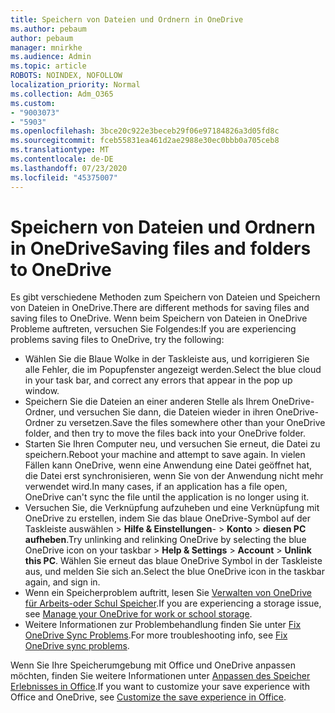 ```yaml
---
title: Speichern von Dateien und Ordnern in OneDrive
ms.author: pebaum
author: pebaum
manager: mnirkhe
ms.audience: Admin
ms.topic: article
ROBOTS: NOINDEX, NOFOLLOW
localization_priority: Normal
ms.collection: Adm_O365
ms.custom:
- "9003073"
- "5903"
ms.openlocfilehash: 3bce20c922e3beceb29f06e97184826a3d05fd8c
ms.sourcegitcommit: fceb55831ea461d2ae2988e30ec0bbb0a705ceb8
ms.translationtype: MT
ms.contentlocale: de-DE
ms.lasthandoff: 07/23/2020
ms.locfileid: "45375007"
---
```

# <a name="saving-files-and-folders-to-onedrive"></a><span data-ttu-id="ce52f-102">Speichern von Dateien und Ordnern in OneDrive</span><span class="sxs-lookup"><span data-stu-id="ce52f-102">Saving files and folders to OneDrive</span></span>

<span data-ttu-id="ce52f-103">Es gibt verschiedene Methoden zum Speichern von Dateien und Speichern von Dateien in OneDrive.</span><span class="sxs-lookup"><span data-stu-id="ce52f-103">There are different methods for saving files and saving files to OneDrive.</span></span> <span data-ttu-id="ce52f-104">Wenn beim Speichern von Dateien in OneDrive Probleme auftreten, versuchen Sie Folgendes:</span><span class="sxs-lookup"><span data-stu-id="ce52f-104">If you are experiencing problems saving files to OneDrive, try the following:</span></span>

- <span data-ttu-id="ce52f-105">Wählen Sie die Blaue Wolke in der Taskleiste aus, und korrigieren Sie alle Fehler, die im Popupfenster angezeigt werden.</span><span class="sxs-lookup"><span data-stu-id="ce52f-105">Select the blue cloud in your task bar, and correct any errors that appear in the pop up window.</span></span>
- <span data-ttu-id="ce52f-106">Speichern Sie die Dateien an einer anderen Stelle als Ihrem OneDrive-Ordner, und versuchen Sie dann, die Dateien wieder in ihren OneDrive-Ordner zu versetzen.</span><span class="sxs-lookup"><span data-stu-id="ce52f-106">Save the files somewhere other than your OneDrive folder, and then try to move the files back into your OneDrive folder.</span></span>
- <span data-ttu-id="ce52f-107">Starten Sie Ihren Computer neu, und versuchen Sie erneut, die Datei zu speichern.</span><span class="sxs-lookup"><span data-stu-id="ce52f-107">Reboot your machine and attempt to save again.</span></span> <span data-ttu-id="ce52f-108">In vielen Fällen kann OneDrive, wenn eine Anwendung eine Datei geöffnet hat, die Datei erst synchronisieren, wenn Sie von der Anwendung nicht mehr verwendet wird.</span><span class="sxs-lookup"><span data-stu-id="ce52f-108">In many cases, if an application has a file open, OneDrive can't sync the file until the application is no longer using it.</span></span>    
- <span data-ttu-id="ce52f-109">Versuchen Sie, die Verknüpfung aufzuheben und eine Verknüpfung mit OneDrive zu erstellen, indem Sie das blaue OneDrive-Symbol auf der Taskleiste auswählen > **Hilfe & Einstellungen**-  >  **Konto**  >  **diesen PC aufheben**.</span><span class="sxs-lookup"><span data-stu-id="ce52f-109">Try unlinking and relinking OneDrive by selecting the blue OneDrive icon on your taskbar > **Help & Settings** > **Account** > **Unlink this PC**.</span></span> <span data-ttu-id="ce52f-110">Wählen Sie erneut das blaue OneDrive Symbol in der Taskleiste aus, und melden Sie sich an.</span><span class="sxs-lookup"><span data-stu-id="ce52f-110">Select the blue OneDrive icon in the taskbar again, and sign in.</span></span>
- <span data-ttu-id="ce52f-111">Wenn ein Speicherproblem auftritt, lesen Sie [Verwalten von OneDrive für Arbeits-oder Schul Speicher](https://support.microsoft.com/office/manage-your-onedrive-for-work-or-school-storage-31519161-059c-4764-b6f8-f5cd29f7fe68).</span><span class="sxs-lookup"><span data-stu-id="ce52f-111">If you are experiencing a storage issue, see [Manage your OneDrive for work or school storage](https://support.microsoft.com/office/manage-your-onedrive-for-work-or-school-storage-31519161-059c-4764-b6f8-f5cd29f7fe68).</span></span>
- <span data-ttu-id="ce52f-112">Weitere Informationen zur Problembehandlung finden Sie unter [Fix OneDrive Sync Problems](https://docs.microsoft.com/alchemyinsights/fix-onedrive-sync-issues).</span><span class="sxs-lookup"><span data-stu-id="ce52f-112">For more troubleshooting info, see [Fix OneDrive sync problems](https://docs.microsoft.com/alchemyinsights/fix-onedrive-sync-issues).</span></span>  

<span data-ttu-id="ce52f-113">Wenn Sie Ihre Speicherumgebung mit Office und OneDrive anpassen möchten, finden Sie weitere Informationen unter [Anpassen des Speicher Erlebnisses in Office](https://support.microsoft.com/office/customize-the-save-experience-in-office-786200a7-f5f2-4d26-a3ae-b78c60dd5d3b).</span><span class="sxs-lookup"><span data-stu-id="ce52f-113">If you want to customize your save experience with Office and OneDrive, see [Customize the save experience in Office](https://support.microsoft.com/office/customize-the-save-experience-in-office-786200a7-f5f2-4d26-a3ae-b78c60dd5d3b).</span></span>
